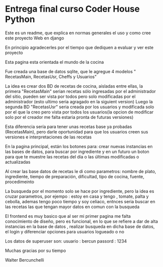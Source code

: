 ﻿# Entrega final curso Coder House Python

Este es un readme, que explica en normas generales el uso y como cree este proyecto Web en django

En principio agradecerles por el tiempo que dediquen a evaluar y ver este proyecto

Esta pagina esta orientada el mundo de la cocina

Fue creada una base de datos sqlite, que le agregue 4 modelos " RecetasMain, RecetasUsr, Cheffs y  Usuarios"

La idea es crear dos BD de recetas de cocina, aisladas entre ellas, la primera "RecetasMain"  serian recetas sólo ingresadas por el administrador del sitio, pueden ser vista por todos pero solo modificadas por el administrador (esto ultimo seria agragado en la siguient version)
Luego la segunda BD "RecetasUsr" seria creada por los usuarios y modificada solo por el que la creo pero vista por todos los usuarios(la opcion de modificar solo por el creador me falta estaria pronta de futuras versiones)

Esta diferencia sería para tener unas recetas base ya probadas (RecetasMain), pero darle oportunidad para que los usuarios creen sus versiones e interpretaciones de las recetas

En la pagina principal, están los botones para: crear nuevas instancias en las bases de datos, para buscar por ingrediente y en un futuro un boton para que te muestre las recetas del día o las últimas modificadas o actualizadas

Al crear las base datos de recetas le di como parametros: nombre de plato, ingrediente, tiempo de preparación, dificultad, tipo de cocina, fuente, procedimeinto

La busqueda por el momento solo se hace por ingrediente, pero la idea es cruzar parametros, por ejempo :  estoy en casa y tengo , tomate, palta y cebolla, ademas tengo poco tiempo y soy celiaco,  entnces seria buscar en las recetas las que tengan mayor datos en comun con la busqueda 

El frontend es muy basico que al ser mi primer pagina me falta conocimiento de diseño, pero es funcional, en lo que se refiere a dar de alta instancias en la base de datos , realizar busqueda en dicha base de datos, el login y diferenciar opciones para usuarios logueado o no  

Los datos de superuser son:  usuario : bercun passord : 1234

Muchas gracias por su tiempo

Walter Bercunchelli 
